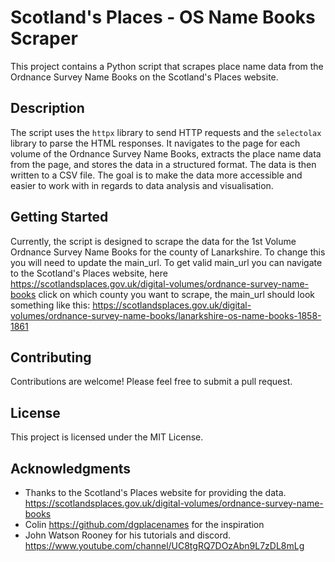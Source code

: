# Scotland's Places - OS Name Books Scraper

This project contains a Python script that scrapes place name data from the Ordnance Survey Name Books on the Scotland's Places website.

## Description

The script uses the `httpx` library to send HTTP requests and the `selectolax` library to parse the HTML responses. 
It navigates to the page for each volume of the Ordnance Survey Name Books, extracts the place name data from the page, and stores the data in a structured format. The data is then written to a CSV file. The goal is to make the data more accessible and easier to work with in regards to data analysis and visualisation.

## Getting Started
Currently, the script is designed to scrape the data for the 1st Volume Ordnance Survey Name Books for the county of Lanarkshire. To change this you will need to update the main_url. To get valid main_url you can navigate to the Scotland's Places website, here https://scotlandsplaces.gov.uk/digital-volumes/ordnance-survey-name-books click on which county you want to scrape, the main_url should look something like this: https://scotlandsplaces.gov.uk/digital-volumes/ordnance-survey-name-books/lanarkshire-os-name-books-1858-1861

## Contributing
Contributions are welcome! Please feel free to submit a pull request.

## License
This project is licensed under the MIT License.

## Acknowledgments
- Thanks to the Scotland's Places website for providing the data. https://scotlandsplaces.gov.uk/digital-volumes/ordnance-survey-name-books
- Colin https://github.com/dgplacenames for the inspiration
- John Watson Rooney for his tutorials and discord. https://www.youtube.com/channel/UC8tgRQ7DOzAbn9L7zDL8mLg
